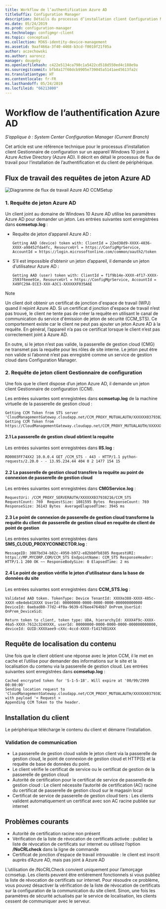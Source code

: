 ```yaml
---
title: Workflow de l’authentification Azure AD
titleSuffix: Configuration Manager
description: Détails du processus d’installation client Configuration Manager sur un appareil Windows 10 avec l’authentification Azure Active Directory
ms.date: 05/24/2019
ms.prod: configuration-manager
ms.technology: configmgr-client
ms.topic: conceptual
ms.collection: M365-identity-device-management
ms.assetid: 9aaf466a-3f40-4468-b3cd-f0010f21f05a
author: aczechowski
ms.author: aaroncz
manager: dougeby
ms.openlocfilehash: c422e5134ca798c1a5422cd518d550ed4c188e9a
ms.sourcegitcommit: bfb8a17f60dcb9905e739045a5141ae45613fa2c
ms.translationtype: HT
ms.contentlocale: fr-FR
ms.lasthandoff: 05/24/2019
ms.locfileid: "66213800"
---
```

# <a name="azure-ad-authentication-workflow"></a>Workflow de l’authentification Azure AD

*S’applique à : System Center Configuration Manager (Current Branch)*

Cet article est une référence technique pour le processus d’installation client Gestionnaire de configuration sur un appareil Windows 10 joint à Azure Active Directory (Azure AD). Il décrit en détail le processus de flux de travail pour l’installation de l’authentification et du client de périphérique.  
 

## <a name="azure-ad-token-request-workflow"></a>Flux de travail des requêtes de jeton Azure AD

![Diagramme de flux de travail Azure AD CCMSetup](media/azure-ad-install-workflow.png)  

### <a name="1-azure-ad-token-request"></a>1. Requête de jeton Azure AD

Un client joint au domaine de Windows 10 Azure AD utilise les paramètres Azure AD pour demander un jeton. Les entrées suivantes sont enregistrées dans **ccmsetup.log** :

- Requête de jeton d’appareil Azure AD :

    ```
    Getting AAD (device) token with: ClientId = 22ed38d9-XXXX-4036-XXXX-a98452fda4fc, ResourceUrl = https://ConfigMgrService, AccountId = https://login.microsoftonline.com/common/oauth2/token
    ```

- S’il est impossible d’obtenir un jeton d’appareil, il demande un jeton d’utilisateur Azure AD :

    ```
    Getting AAD (user) token with: ClientId = f1f9b14e-XXXX-4f17-XXXX-2593f6eee91e, ResourceUrl = https://ConfigMgrService, AccountId = X49FC29A-ECE3-XXX-A3C1-XXXXXXF035A6E
    ```

> [!NOTE]
> Un client doit obtenir un certificat de jonction d'espace de travail (WPJ) quand il rejoint Azure AD. Si un certificat d jonction d'espace de travail n’est pas trouvé, le client ne tente pas de créer la requête en utilisant le canal de communication du service d'émission de jeton de sécurité (CCM_STS). Ce comportement existe car le client ne peut pas ajouter un jeton Azure AD à la requête. En général, l’appareil n’a pas ce certificat lorsque le client n’est pas correctement joint à Azure AD.
>
> En outre, si le jeton n’est pas valide, la passerelle de gestion cloud (CMG) ne transmet pas la requête pour les rôles de site interne. Le jeton peut être non valide si l’abonné n’est pas enregistré comme un service de gestion cloud dans Configuration Manager.


### <a name="2-configuration-manager-client-token-request"></a>2. Requête de jeton client Gestionnaire de configuration

Une fois que le client dispose d’un jeton Azure AD, il demande un jeton client Gestionnaire de configuration (CCM).

Les entrées suivantes sont enregistrées dans **ccmsetup.log** de la machine virtuelle de la passerelle de gestion cloud :

```
Getting CCM Token from STS server 'CloudManagementGateway.cloudapp.net/CCM_PROXY_MUTUALAUTH/XXXXXX037938216'
Getting CCM Token from https://CloudManagementGateway.cloudapp.net/CCM_PROXY_MUTUALAUTH/XXXXXX037938216/CCM_STS
```

#### <a name="21-cmg-gets-request"></a>2.1 La passerelle de gestion cloud obtient la requête

Les entrées suivantes sont enregistrées dans **IIS.log** :

```
RD0003FF74XX2 10.0.0.4 GET /CCM_STS - 443 - HTTP/1.1 python-requests/2.20.0 - - 13.95.234.44 404 0 2 1477 154 15
```

#### <a name="22-cmg-forwards-request-to-cmg-connection-point"></a>2.2 La passerelle de gestion cloud transfère la requête au point de connexion de passerelle de gestion cloud

Les entrées suivantes sont enregistrées dans **CMGService.log** :

```
RequestUri: /CCM_PROXY_SERVERAUTH/XXXXXX037938216/CCM_STS  RequestCount: 769  RequestSize: 1081595 Bytes  ResponseCount: 769     ResponseSize: 36143 Bytes  AverageElapsedTime: 3945 ms
```

#### <a name="23-cmg-connection-point-transforms-cmg-client-request-to-management-point-client-request"></a>2.3 Le point de connexion de passerelle de gestion cloud transforme la requête du client de passerelle de gestion cloud en requête de client de point de gestion

Les entrées suivantes sont enregistrées dans **SMS_CLOUD_PROXYCONNECTOR.log** :

```
MessageID: 3087bd34-b82c-4950-b972-e82bb0fb8385 RequestURI: https://MP.MYCORP.COM/CCM_STS EndpointName: CCM_STS ResponseHeader: HTTP/1.1 200 OK ~~ ResponseBodySize: 0 ElapsedTime: 2 ms
```

#### <a name="24-management-point-verifies-user-token-in-site-database"></a>2.4 Le point de gestion vérifie le jeton d’utilisateur dans la base de données du site

Les entrées suivantes sont enregistrées dans **CCM_STS.log** :

```
Validated AAD token. TokenType: Device TenantId: XXXXe388-XXXX-485c-XXXX-e8e4eb41XXXX UserId: 00000000-0000-0000-0000-000000000000 DeviceId: 0aebad80-77d2-4f0a-9639-676ee4764bb7 OnPrem_UserSid:  OnPrem_DeviceSid:

Return token to client, token type: UDA, hierarchyId: XXXX4f9c-XXXX-46a5-XXXX-7612c324XXXX, userId: 00000000-0000-0000-0000-000000000000, deviceId: GUID:XXXXaee9-cXXc-4ccd-XXXX-f1417d81XXX
```


## <a name="content-location-request"></a>Requête de localisation du contenu

Une fois que le client obtient une réponse avec le jeton CCM, il le met en cache et l’utilise pour demander des informations sur le site et la localisation du contenu via la passerelle de gestion cloud. Les entrées suivantes sont enregistrées dans **ccmsetup.log** :

```
Cached encrypted token for 'S-1-5-18'. Will expire at '00/99/2999 00:00:00'
Sending location request to 'CloudManagementGateway.cloudapp.net/CCM_PROXY_MUTUALAUTH/XXXXXX037938216' with payload '< Request >
Appending CCM Token to the header.
```


## <a name="client-installation"></a>Installation du client

Le périphérique télécharge le contenu du client et démarre l’installation.

### <a name="communication-validation"></a>Validation de communication

- La passerelle de gestion cloud valide le jeton client via la passerelle de gestion cloud, le point de connexion de gestion cloud et HTTP(S) et la requête de base de données du point.
- Le client vérifie le certificat de service ou le certificat de gestion de la passerelle de gestion cloud
- Autorité de certification pour le certificat de service de passerelle de gestion cloud : Le client nécessite l’autorité de certification (AC) racine du certificat de passerelle de gestion cloud sur le magasin local
- Certificat de service de passerelle de gestion cloud tiers : Les clients valident automatiquement un certificat avec son AC racine publiée sur internet


## <a name="common-issues"></a>Problèmes courants

- Autorité de certification racine non présent
- Vérification de la liste de révocation de certificats activée : publiez la liste de révocation de certificats sur internet ou utilisez l’option **/NoCRLcheck** dans la ligne de commande
- Certificat de jonction d’espace de travail introuvable : le client est inscrit auprès d’Azure AD, mais pas joint à Azure AD

L’utilisation de /NoCRLCheck convient uniquement pour l’amorçage ccmsetup. Les clients peuvent être entièrement fonctionnels si vous publiez la liste de révocation de certificats sur internet. Pour résoudre ce problème, vous pouvez désactiver la vérification de la liste de révocation de certificats sur la configuration de la communication du site client. Sinon, une fois les paramètres de sécurité actualisés par le service de localisation, les clients cessent de communiquer avec le serveur.
